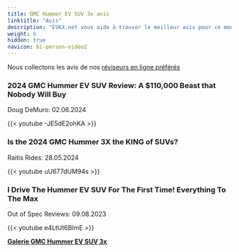 ```yaml
---
title: GMC Hummer EV SUV 3x avis
linktitle: "Avis"
description: "EVKX.net vous aide à trouver le meilleur avis pour ce modèle."
weight: 6
hidden: true
navicon: bi-person-video2
---
```

Nous collectons les avis de nos [réviseurs en ligne préférés](../../../../../guides/evreviewers/)

<div class="container text-center shadow p-2 pe-4 mb-5 bg-body-tertiary rounded border">
<h3>2024 GMC Hummer EV SUV Review: A $110,000 Beast that Nobody Will Buy</h3>
<p>Doug DeMuro: 02.06.2024</p>

{{< youtube -JE5dE2ohKA >}}

</div>
<div class="container text-center shadow p-2 pe-4 mb-5 bg-body-tertiary rounded border">
<h3>Is the 2024 GMC Hummer 3X the KING of SUVs?</h3>
<p>Raitis Rides: 28.05.2024</p>

{{< youtube uU677dUM94s >}}

</div>
<div class="container text-center shadow p-2 pe-4 mb-5 bg-body-tertiary rounded border">
<h3>I Drive The Hummer EV SUV For The First Time! Everything To The Max</h3>
<p>Out of Spec Reviews: 09.08.2023</p>

{{< youtube e4LtUt6BImE >}}

</div>
<div class="mt-3 mb-3">
<a href="../gallery/" class="text-decoration-none text-black">
<strong><i class="bi-arrow-left"></i>Galerie  </strong>
</a>
<a href="../" class="text-decoration-none text-black float-end">
<strong>GMC Hummer EV SUV 3x <i class="bi-arrow-right"></i></strong>
</a>
</div>
